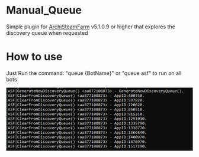 # Manual_Queue
Simple plugin for [ArchiSteamFarm](https://github.com/JustArchiNET/ArchiSteamFarm) v5.1.0.9 or higher that explores the discovery queue when requested


# How to use
Just Run the command: "queue {BotName}" or "queue asf" to run on all bots

![](Screenshots/Print.png)
